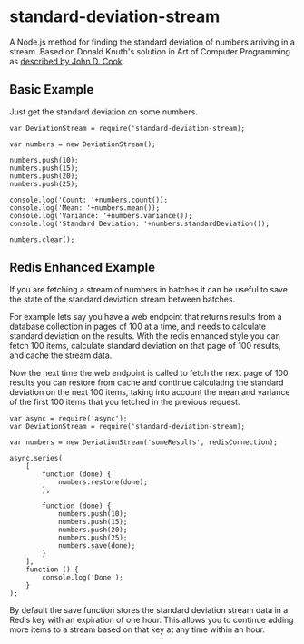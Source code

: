 standard-deviation-stream
=========================

A Node.js method for finding the standard deviation of numbers arriving in a stream. Based on Donald Knuth's
solution in Art of Computer Programming as [described by John D. Cook](http://www.johndcook.com/standard_deviation.html).

Basic Example
-------------

Just get the standard deviation on some numbers.

```
var DeviationStream = require('standard-deviation-stream);

var numbers = new DeviationStream();

numbers.push(10);
numbers.push(15);
numbers.push(20);
numbers.push(25);

console.log('Count: '+numbers.count());
console.log('Mean: '+numbers.mean());
console.log('Variance: '+numbers.variance());
console.log('Standard Deviation: '+numbers.standardDeviation());

numbers.clear();
```

Redis Enhanced Example
----------------------

If you are fetching a stream of numbers in batches it can be useful to save the state of the standard deviation stream
between batches.

For example lets say you have a web endpoint that returns results from a database collection in pages of
100 at a time, and needs to calculate standard deviation on the results. With the redis enhanced style you can fetch 100 items,
calculate standard deviation on that page of 100 results, and cache the stream data.

Now the next time the web endpoint is called to fetch the next page of 100 results you can restore from
cache and continue calculating the standard deviation on the next 100 items, taking into account the mean and variance
of the first 100 items that you fetched in the previous request.

```
var async = require('async');
var DeviationStream = require('standard-deviation-stream);

var numbers = new DeviationStream('someResults', redisConnection);

async.series(
	[
		function (done) {
			numbers.restore(done);
		},

		function (done) {
			numbers.push(10);
			numbers.push(15);
			numbers.push(20);
			numbers.push(25);
			numbers.save(done);
		}
	],
	function () {
		console.log('Done');
	}
);

```

By default the save function stores the standard deviation stream data in a Redis key with an expiration of one hour.
This allows you to continue adding more items to a stream based on that key at any time within an hour.